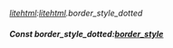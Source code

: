 _[litehtml](../../modules/litehtml/litehtml-module.md):[litehtml](../../modules/litehtml/litehtml-module.md).border\_style\_dotted_
##### Const border\_style\_dotted:[border_style](../../modules/litehtml/litehtml-border_style.md)
